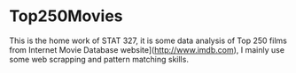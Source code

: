 # Top250Movies
This is the home work of STAT 327, it is some data analysis of Top 250 films from Internet Movie Database website](http://www.imdb.com), I mainly use some web scrapping and pattern matching skills.